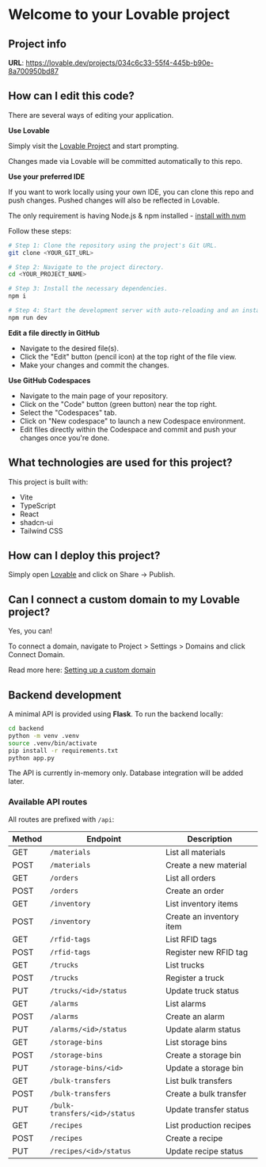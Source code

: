 # Welcome to your Lovable project

## Project info

**URL**: https://lovable.dev/projects/034c6c33-55f4-445b-b90e-8a700950bd87

## How can I edit this code?

There are several ways of editing your application.

**Use Lovable**

Simply visit the [Lovable Project](https://lovable.dev/projects/034c6c33-55f4-445b-b90e-8a700950bd87) and start prompting.

Changes made via Lovable will be committed automatically to this repo.

**Use your preferred IDE**

If you want to work locally using your own IDE, you can clone this repo and push changes. Pushed changes will also be reflected in Lovable.

The only requirement is having Node.js & npm installed - [install with nvm](https://github.com/nvm-sh/nvm#installing-and-updating)

Follow these steps:

```sh
# Step 1: Clone the repository using the project's Git URL.
git clone <YOUR_GIT_URL>

# Step 2: Navigate to the project directory.
cd <YOUR_PROJECT_NAME>

# Step 3: Install the necessary dependencies.
npm i

# Step 4: Start the development server with auto-reloading and an instant preview.
npm run dev
```

**Edit a file directly in GitHub**

- Navigate to the desired file(s).
- Click the "Edit" button (pencil icon) at the top right of the file view.
- Make your changes and commit the changes.

**Use GitHub Codespaces**

- Navigate to the main page of your repository.
- Click on the "Code" button (green button) near the top right.
- Select the "Codespaces" tab.
- Click on "New codespace" to launch a new Codespace environment.
- Edit files directly within the Codespace and commit and push your changes once you're done.

## What technologies are used for this project?

This project is built with:

- Vite
- TypeScript
- React
- shadcn-ui
- Tailwind CSS

## How can I deploy this project?

Simply open [Lovable](https://lovable.dev/projects/034c6c33-55f4-445b-b90e-8a700950bd87) and click on Share -> Publish.

## Can I connect a custom domain to my Lovable project?

Yes, you can!

To connect a domain, navigate to Project > Settings > Domains and click Connect Domain.

Read more here: [Setting up a custom domain](https://docs.lovable.dev/tips-tricks/custom-domain#step-by-step-guide)

## Backend development

A minimal API is provided using **Flask**. To run the backend locally:

```bash
cd backend
python -m venv .venv
source .venv/bin/activate
pip install -r requirements.txt
python app.py
```

The API is currently in-memory only. Database integration will be added later.

### Available API routes

All routes are prefixed with `/api`:

| Method | Endpoint | Description |
| ------ | -------- | ----------- |
| GET    | `/materials`        | List all materials |
| POST   | `/materials`        | Create a new material |
| GET    | `/orders`           | List all orders |
| POST   | `/orders`           | Create an order |
| GET    | `/inventory`        | List inventory items |
| POST   | `/inventory`        | Create an inventory item |
| GET    | `/rfid-tags`        | List RFID tags |
| POST   | `/rfid-tags`        | Register new RFID tag |
| GET    | `/trucks`           | List trucks |
| POST   | `/trucks`           | Register a truck |
| PUT    | `/trucks/<id>/status` | Update truck status |
| GET    | `/alarms`           | List alarms |
| POST   | `/alarms`           | Create an alarm |
| PUT    | `/alarms/<id>/status` | Update alarm status |
| GET    | `/storage-bins`     | List storage bins |
| POST   | `/storage-bins`     | Create a storage bin |
| PUT    | `/storage-bins/<id>` | Update a storage bin |
| GET    | `/bulk-transfers`   | List bulk transfers |
| POST   | `/bulk-transfers`   | Create a bulk transfer |
| PUT    | `/bulk-transfers/<id>/status` | Update transfer status |
| GET    | `/recipes`          | List production recipes |
| POST   | `/recipes`          | Create a recipe |
| PUT    | `/recipes/<id>/status` | Update recipe status |

